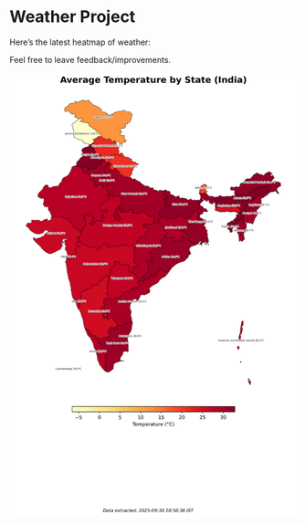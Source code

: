 # Weather Project

Here’s the latest heatmap of weather:

Feel free to leave feedback/improvements.

![India Heatmap](docs/assets/india_heatmap.png?v=DB68A6)
